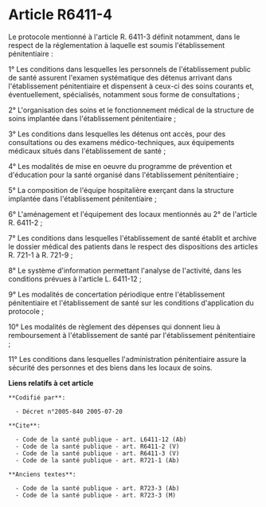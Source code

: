 # Article R6411-4

Le protocole mentionné à l'article R. 6411-3 définit notamment, dans le respect de la réglementation à laquelle est soumis
l'établissement pénitentiaire : 

1° Les conditions dans lesquelles les personnels de l'établissement public de santé assurent l'examen systématique des
détenus arrivant dans l'établissement pénitentiaire et dispensent à ceux-ci des soins courants et, éventuellement,
spécialisés, notamment sous forme de consultations ; 

2° L'organisation des soins et le fonctionnement médical de la structure de soins implantée dans l'établissement
pénitentiaire ; 

3° Les conditions dans lesquelles les détenus ont accès, pour des consultations ou des examens médico-techniques, aux
équipements médicaux situés dans l'établissement de santé ; 

4° Les modalités de mise en oeuvre du programme de prévention et d'éducation pour la santé organisé dans l'établissement
pénitentiaire ; 

5° La composition de l'équipe hospitalière exerçant dans la structure implantée dans l'établissement pénitentiaire ; 

6° L'aménagement et l'équipement des locaux mentionnés au 2° de l'article R. 6411-2 ; 

7° Les conditions dans lesquelles l'établissement de santé établit et archive le dossier médical des patients dans le respect
des dispositions des articles R. 721-1 à R. 721-9 ; 

8° Le système d'information permettant l'analyse de l'activité, dans les conditions prévues à l'article L. 6411-12 ; 

9° Les modalités de concertation périodique entre l'établissement pénitentiaire et l'établissement de santé sur les
conditions d'application du protocole ; 

10° Les modalités de règlement des dépenses qui donnent lieu à remboursement à l'établissement de santé par l'établissement
pénitentiaire ; 

11° Les conditions dans lesquelles l'administration pénitentiaire assure la sécurité des personnes et des biens dans les
locaux de soins.

**Liens relatifs à cet article**

	**Codifié par**:

	  - Décret n°2005-840 2005-07-20

	**Cite**:

	  - Code de la santé publique - art. L6411-12 (Ab)
	  - Code de la santé publique - art. R6411-2 (V)
	  - Code de la santé publique - art. R6411-3 (V)
	  - Code de la santé publique - art. R721-1 (Ab)

	**Anciens textes**:

	  - Code de la santé publique - art. R723-3 (Ab)
	  - Code de la santé publique - art. R723-3 (M)
